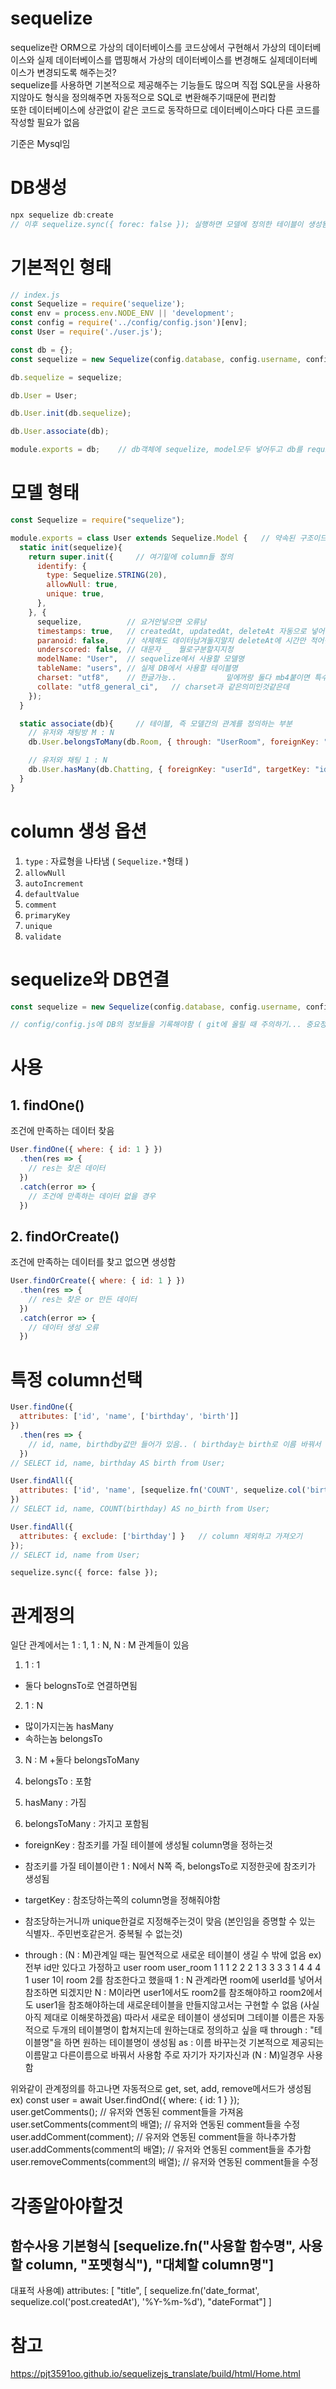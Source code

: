 # sequelize
sequelize란 ORM으로 가상의 데이터베이스를 코드상에서 구현해서 가상의 데이터베이스와 실제 데이터베이스를 맵핑해서 가상의 데이터베이스를 변경해도 실제데이터베이스가 변경되도록 해주는것?   
sequelize를 사용하면 기본적으로 제공해주는 기능들도 많으며 직접 SQL문을 사용하지않아도 형식을 정의해주면 자동적으로 SQL로 변환해주기때문에 편리함   
또한 데이터베이스에 상관없이 같은 코드로 동작하므로 데이터베이스마다 다른 코드를 작성할 필요가 없음   

기준은 Mysql임

# DB생성
```javascript
npx sequelize db:create
// 이후 sequelize.sync({ forec: false }); 실행하면 모델에 정의한 테이블이 생성됨
```

# 기본적인 형태
```javascript
// index.js
const Sequelize = require('sequelize');
const env = process.env.NODE_ENV || 'development';
const config = require('../config/config.json')[env];
const User = require('./user.js');

const db = {};
const sequelize = new Sequelize(config.database, config.username, config.password, config);

db.sequelize = sequelize;

db.User = User;

db.User.init(db.sequelize);

db.User.associate(db);

module.exports = db;    // db객체에 sequelize, model모두 넣어두고 db를 require해서 편하게 사용
```

# 모델 형태
```javascript
const Sequelize = require("sequelize");

module.exports = class User extends Sequelize.Model {   // 약속된 구조이므로 구조는 변경하면안됨
  static init(sequelize){
    return super.init({     // 여기밑에 column들 정의
      identify: {
        type: Sequelize.STRING(20),
        allowNull: true,
        unique: true,
      },
    }, {
      sequelize,          // 요거안넣으면 오류남
      timestamps: true,   // createdAt, updatedAt, deleteAt 자동으로 넣어줄지
      paranoid: false,    // 삭제해도 데이터남겨둘지말지 deleteAt에 시간만 적어짐
      underscored: false, // 대문자 _  뭘로구분할지지정
      modelName: "User",  // sequelize에서 사용할 모델명
      tableName: "users", // 실제 DB에서 사용할 테이블명
      charset: "utf8",    // 한글가능..           밑에꺼랑 둘다 mb4붙이면 특수문자도 입력가능
      collate: "utf8_general_ci",   // charset과 같은의미인것같은데
    });
  }

  static associate(db){     // 테이블, 즉 모델간의 관계를 정의하는 부분
    // 유저와 채팅방 M : N
    db.User.belongsToMany(db.Room, { through: "UserRoom", foreignKey: "userId", targetKey: "id" });

    // 유저와 채팅 1 : N
    db.User.hasMany(db.Chatting, { foreignKey: "userId", targetKey: "id" });
  }
}
```

# column 생성 옵션
1. `type` : 자료형을 나타냄 ( `Sequelize.*`형태 ) 
2. `allowNull`
3. `autoIncrement`
4. `defaultValue`
5. `comment`
6. `primaryKey`
7. `unique`
8. `validate`

# sequelize와 DB연결
```javascript
const sequelize = new Sequelize(config.database, config.username, config.password, config);   // db와 sequelize연결

// config/config.js에 DB의 정보들을 기록해야함 ( git에 올릴 때 주의하기... 중요정보노출됨 )
```

# 사용
## 1. findOne()
조건에 만족하는 데이터 찾음
```javascript
User.findOne({ where: { id: 1 } })
  .then(res => {
    // res는 찾은 데이터
  })
  .catch(error => {
    // 조건에 만족하는 데이터 없을 경우
  })
```

## 2. findOrCreate()
조건에 만족하는 데이터를 찾고 없으면 생성함
```javascript
User.findOrCreate({ where: { id: 1 } })
  .then(res => {
    // res는 찾은 or 만든 데이터
  })
  .catch(error => {
    // 데이터 생성 오류
  })
```

# 특정 column선택
```javascript
User.findOne({
  attributes: ['id', 'name', ['birthday', 'birth']]
})
  .then(res => {
    // id, name, birthdby값만 들어가 있음.. ( birthday는 birth로 이름 바꿔서 사용 )
  })
// SELECT id, name, birthday AS birth from User;

User.findAll({
  attributes: ['id', 'name', [sequelize.fn('COUNT', sequelize.col('birthday')), 'no_birth']]]
})
// SELECT id, name, COUNT(birthday) AS no_birth from User;

User.findAll({
  attributes: { exclude: ['birthday'] }   // column 제외하고 가져오기
});
// SELECT id, name from User;
```


`sequelize.sync({ force: false });`

# 관계정의
일단 관계에서는 1 : 1, 1 : N, N : M 관계들이 있음   
1. 1 : 1
  + 둘다 belognsTo로 연결하면됨
2. 1 : N
  + 많이가지는놈 hasMany
  + 속하는놈 belongsTo
3. N : M
  +둘다 belongsToMany

1. belongsTo : 포함
2. hasMany : 가짐
3. belongsToMany : 가지고 포함됨

+ foreignKey : 참조키를 가질 테이블에 생성될 column명을 정하는것
+ 참조키를 가질 테이블이란 1 : N에서 N쪽 즉, belongsTo로 지정한곳에 참조키가 생성됨

+ targetKey : 참조당하는쪽의 column명을 정해줘야함
+ 참조당하는거니까 unique한걸로 지정해주는것이 맞음 (본인임을 증명할 수 있는 식별자.. 주민번호같은거. 중복될 수 없는것)

+ through : (N : M)관계일 때는 필연적으로 새로운 테이블이 생길 수 밖에 없음
ex) 전부 id만 있다고 가정하고
user     room       user_room
  1       1           1    2 
  2       2           1    3
  3       3           3    1
  4       4           4    1
user 1이 room 2를 참조한다고 했을때 1 : N 관계라면
room에 userId를 넣어서 참조하면 되겠지만 N : M이라면
user1에서도 room2를 참조해야하고
room2에서도 user1을 참조해야하는데 새로운테이블을 만들지않고서는 구현할 수 없음 (사실 아직 제대로 이해못하겠음)
따라서 새로운 테이블이 생성되며 그테이블 이름은 자동적으로 두개의 테이블명이 합쳐지는데
원하는대로 정의하고 싶을 때 through : "테이블명"을 하면 원하는 테이블명이 생성됨
as : 이름 바꾸는것 기본적으로 제공되는 이름말고 다른이름으로 바꿔서 사용함
주로 자기가 자기자신과 (N : M)일경우 사용함

위와같이 관계정의를 하고나면 자동적으로
get, set, add, remove메서드가 생성됨
ex) const user = await User.findOnd({ where: { id: 1 } });
user.getComments();                  // 유저와 연동된 comment들을 가져옴
user.setComments(comment의 배열);     // 유저와 연동된 comment들을 수정
user.addComment(comment);            // 유저와 연동된 comment들을 하나추가함
user.addComments(comment의 배열);     // 유저와 연동된 comment들을 추가함
user.removeComments(comment의 배열);  // 유저와 연동된 comment들을 수정

# 각종알아야할것
## 함수사용 기본형식 [sequelize.fn("사용할 함수명", 사용할 column, "포멧형식"), "대체할 column명"]
대표적 사용예) attributes: [ "title", [ sequelize.fn('date_format', sequelize.col('post.createdAt'), '%Y-%m-%d'), "dateFormat"] ]


# 참고
https://pjt3591oo.github.io/sequelizejs_translate/build/html/Home.html